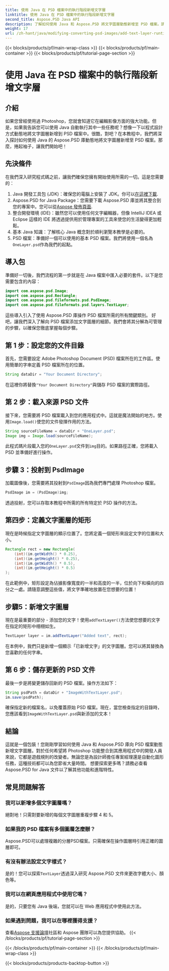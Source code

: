 ```yaml
---
title: 使用 Java 在 PSD 檔案中的執行階段新增文字層
linktitle: 使用 Java 在 PSD 檔案中的執行階段新增文字層
second_title: Aspose.PSD Java API
description: 了解如何使用 Java 和 Aspose.PSD 將文字圖層動態新增至 PSD 檔案。請按照此逐步教程獲得令人興奮的自動化可能性。
weight: 17
url: /zh-hant/java/modifying-converting-psd-images/add-text-layer-runtime-psd-files/
---
```


{{< blocks/products/pf/main-wrap-class >}}
{{< blocks/products/pf/main-container >}}
{{< blocks/products/pf/tutorial-page-section >}}

# 使用 Java 在 PSD 檔案中的執行階段新增文字層

## 介紹
如果您曾經使用過 Photoshop，您就會知道它在編輯影像方面的強大功能。但是，如果我告訴您可以使用 Java 自動執行其中一些任務呢？想像一下以程式設計方式動態地將文字圖層新增到 PSD 檔案中。很酷，對吧？在本教程中，我們將深入探討如何使用 Java 的 Aspose.PSD 庫動態地將文字圖層新增至 PSD 檔案。那麼，捲起袖子，讓我們開始吧！
## 先決條件
在我們深入研究程式碼之前，讓我們確保您擁有開始使用所需的一切。這是您需要的：
1.  Java 開發工具包 (JDK)：確保您的電腦上安裝了 JDK。你可以[在這裡下載](https://www.oracle.com/java/technologies/javase-jdk11-downloads.html).
2. Aspose.PSD for Java Package：您需要下載 Aspose.PSD 庫並將其整合到您的專案中。您可以從[Aspose 發佈頁面](https://releases.aspose.com/psd/java/).
3. 整合開發環境 (IDE)：雖然您可以使用任何文字編輯器，但像 IntelliJ IDEA 或 Eclipse 這樣的 IDE 將透過提供用於管理專案的工具來使您的生活變得更加輕鬆。
4. 基本 Java 知識：了解核心 Java 概念對於順利瀏覽本教學是必要的。
5.  PSD 檔案：準備好一個可以使用的基本 PSD 檔案。我們將使用一個名為`OneLayer.psd`作為我們的起點。
## 導入包
準備好一切後，我們流程的第一步就是在 Java 檔案中匯入必要的套件。以下是您需要包含的內容：
```java
import com.aspose.psd.Image;
import com.aspose.psd.Rectangle;
import com.aspose.psd.fileformats.psd.PsdImage;
import com.aspose.psd.fileformats.psd.layers.TextLayer;
```
這些導入引入了使用 Aspose.PSD 庫操作 PSD 檔案所需的所有關鍵類別。
好吧，讓我們深入了解向 PSD 檔案添加文字圖層的細節。我們會將其分解為可管理的步驟，以確保您徹底掌握每個步驟。
## 第 1 步：設定您的文件目錄
首先，您需要設定 Adobe Photoshop Document (PSD) 檔案所在的工作區。使用簡單的字串定義 PSD 檔案所在的位置。
```java
String dataDir = "Your Document Directory"; 
```
在這裡你將替換`"Your Document Directory"`與儲存 PSD 檔案的實際路徑。
## 第 2 步：載入來源 PSD 文件
接下來，您需要將 PSD 檔案載入到您的應用程式中。這就是魔法開始的地方。使用`Image.load()`使您的文件發揮作用的方法。
```java
String sourceFileName = dataDir + "OneLayer.psd"; 
Image img = Image.load(sourceFileName);
```
此程式碼片段載入您的`OneLayer.psd`文件到`img`目的。如果路徑正確，您將載入 PSD 並準備好進行操作。
## 步驟 3：投射到 PsdImage
加載圖像後，您需要將其投射到`PsdImage`因為我們專門處理 Photoshop 檔案。
```java
PsdImage im = (PsdImage)img;
```
透過投射，您可以存取本教程中所需的所有特定於 PSD 操作的方法。
## 第四步：定義文字圖層的矩形
現在是時候指定文字圖層的顯示位置了。您將定義一個矩形來設定文字的位置和大小。
```java
Rectangle rect = new Rectangle(
    (int)(im.getWidth() * 0.25),
    (int)(im.getHeight() * 0.25),
    (int)(im.getWidth() * 0.5),
    (int)(im.getHeight() * 0.5)
);
```
在此範例中，矩形設定為佔據影像寬度的一半和高度的一半，位於向下和橫向的四分之一處。請隨意調整這些值，將文字準確地放置在您想要的位置！
## 步驟5：新增文字圖層
現在是最重要的部分 - 添加您的文字！使用`addTextLayer()`方法使您想要的文字在指定的矩形中栩栩如生。
```java
TextLayer layer = im.addTextLayer("Added text", rect);
```
在本例中，我們只是新增一個顯示「已新增文字」的文字圖層。您可以將其替換為您喜歡的任何字串。
## 第 6 步：儲存更新的 PSD 文件
最後一步是將變更儲存回新的 PSD 檔案。操作方法如下：
```java
String psdPath = dataDir + "ImageWithTextLayer.psd";
im.save(psdPath);
```
確保指定新的檔案名，以免覆蓋原始 PSD 檔案。現在，當您檢查指定的目錄時，您應該看到`ImageWithTextLayer.psd`與新添加的文本！
## 結論
這就是一個包裝！您剛剛學習如何使用 Java 和 Aspose.PSD 庫向 PSD 檔案動態新增文字圖層。對於任何希望將 Photoshop 功能整合到其應用程式中的開發人員來說，它都是遊戲規則的改變者。無論您是為設計師擔任專案經理還是自動化圖形任務，這種技術都可以為您節省大量時間。
想要探索更多嗎？請務必查看 Aspose.PSD for Java 文件以了解其他功能和進階特性。
## 常見問題解答
### 我可以新增多個文字圖層嗎？
絕對地！只需對要新增的每個文字圖層重複步驟 4 和 5。
### 如果我的 PSD 檔案有多個圖層怎麼辦？
Aspose.PSD可以處理複雜的分層PSD檔案。只需確保在操作圖層時引用正確的圖層即可。
### 有沒有辦法設定文字樣式？
是的！您可以探索`TextLayer`透過深入研究 Aspose.PSD 文件來更改字體大小、顏色等。
### 我可以在網頁應用程式中使用它嗎？
是的，只要您有 Java 後端，您就可以在 Web 應用程式中使用此方法。
### 如果遇到問題，我可以在哪裡獲得支援？
查看[Aspose 支援論壇](https://forum.aspose.com/c/psd/34)社區和 Aspose 團隊可以為您提供協助。
{{< /blocks/products/pf/tutorial-page-section >}}

{{< /blocks/products/pf/main-container >}}
{{< /blocks/products/pf/main-wrap-class >}}

{{< blocks/products/products-backtop-button >}}
